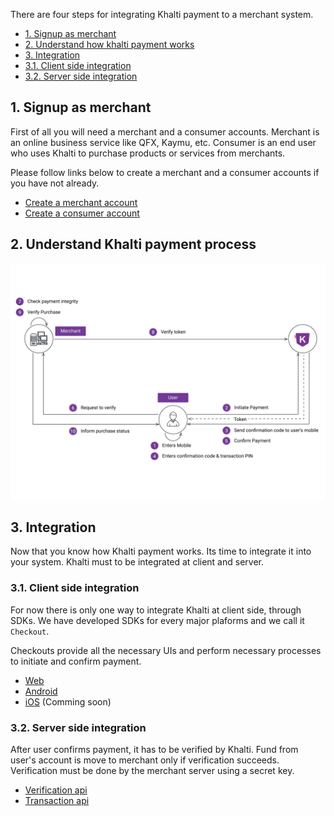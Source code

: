 There are four steps for integrating Khalti payment to a merchant system.

- [1. Signup as merchant](#signup-as-merchant)
- [2. Understand how khalti payment works](#understand-how-khalti-payment-works)
- [3. Integration](#integration)
- [3.1. Client side integration](#client-side-integration)
- [3.2. Server side integration](#server-side-integration)

## 1. Signup as merchant
First of all you will need a merchant and a consumer accounts.
Merchant is an online business service like QFX, Kaymu, etc.
Consumer is an end user who uses Khalti to purchase products or services from merchants.

Please follow links below to create a merchant and a consumer accounts if you have not already.

- [Create a merchant account](https://khalti.com/join/merchant/)
- [Create a consumer account](https://khalti.com/join/)

## 2. Understand Khalti payment process

![Khalti payment overview](./img/khalti-payment-overview.jpg)

## 3. Integration
Now that you know how Khalti payment works. Its time to integrate it into your system.
Khalti must to be integrated at client and server.

### 3.1. Client side integration
For now there is only one way to integrate Khalti at client side, through SDKs.
We have developed SDKs for every major plaforms and we call it `Checkout`.

Checkouts provide all the necessary UIs and perform necessary processes to initiate and confirm payment.

- [Web](./checkout/web.md)
- [Android](./checkout/android.md)
- [iOS](./checkout/ios.md) (Comming soon)

### 3.2. Server side integration
After user confirms payment, it has to be verified by Khalti.
Fund from user's account is move to merchant only if verification succeeds.
Verification must be done by the merchant server using a secret key.

- [Verification api](./api/verification.md)
- [Transaction api](./api/transaction.md)
